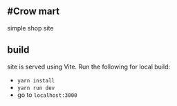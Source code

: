 #Crow mart
--
simple shop site 
## build 
site is served using Vite.  Run the following for local build:
- `yarn install`
- `yarn run dev`
- go to `localhost:3000`


